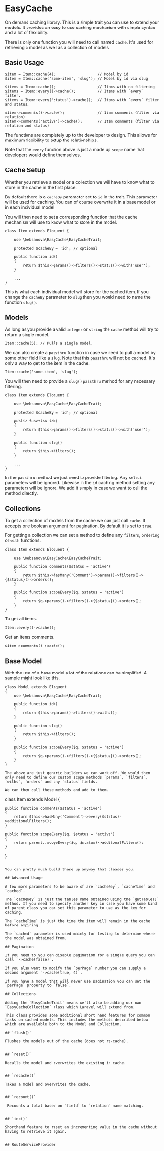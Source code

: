 # EasyCache

On demand caching library. This is a simple trait you can use to extend your models. It provides an easy to use caching mechanism with simple syntax and a lot of flexibility.

There is only one function you will need to call named `cache`. It's used for retrieving a model as well as a collection of models.

## Basic Usage

~~~
$item = Item::cache(4);                   // Model by id
$item = Item::cache('some-item', 'slug'); // Model by id via slug

$items = Item::cache();                   // Items with no filtering
$items = Item::every()->cache();          // Items with `every` filter.
$items = Item::every('status')->cache();  // Items with `every` filter and status.

$item->comments()->cache();               // Item comments (filter via relation)
$item->comments('active')->cache();       // Item comments (filter via relation and status)
~~~

The functions are completely up to the developer to design. This allows for maximum flexibility to setup the relationships.

Note that the `every` function above is just a made up `scope` name that developers would define themselves.

## Cache Setup

Whether you retrieve a model or a collection we will have to know what to store in the cache in the first place.

By default there is a `cacheBy` parameter set to `id` in the trait. This parameter will be used for caching. You can of course overwrite it in a base model or in each individual model.

You will then need to set a corresponding function that the cache mechanism will use to know what to store in the model.

~~~
class Item extends Eloquent {
    
    use \Websanova\EasyCache\EasyCacheTrait;

    protected $cacheBy = 'id'; // optional

    public function id()
    {
        return $this->params()->filters()->status()->with('user');
    }

    ...
}
~~~

This is what each individual model will store for the cached item. If you change the `cacheBy` parameter to `slug` then you would need to name the function `slug()`.

## Models

As long as you provide a valid `integer` or `string` the `cache` method will try to return a single model.

~~~
Item::cache(5); // Pulls a single model.
~~~

We can also create a `passthru` function in case we need to pull a model by some other field like a `slug`. Note that this `passthru` will not be cached. It's only a way to get to the item in the cache.

~~~
Item::cache('some-item', 'slug');
~~~

You will then need to provide a `slug()` `passthru` method for any necessary filtering. 

~~~
class Item extends Eloquent {
    
    use \Websanova\EasyCache\EasyCacheTrait;

    protected $cacheBy = 'id'; // optional

    public function id()
    {
        return $this->params()->filters()->status()->with('user');
    }

    public function slug()
    {
        return $this->filters();
    }

    ...
}
~~~

In the `passthru` method we just need to provide filtering. Any `select` parameters will be ignored. Likewise in the `id` caching method setting any parameters will be ignore. We add it simply in case we want to call the method directly.

## Collections

To get a collection of models from the cache we can just call `cache`. It accepts one boolean argument for pagination. By default it is set to `true`.

For getting a collection we can set a method to define any `filters`, `ordering` or `with` functions.

~~~
class Item extends Eloquent {
    
    use \Websanova\EasyCache\EasyCacheTrait;

    public function comments($status = 'active')
    {
        return $this->hasMany('Comment')->params()->filters()->{$status}()->orders();
    }

    public function scopeEvery($q, $status = 'active')
    {
        return $q->params()->filters()->{$status}()->orders();
    }
}
~~~

To get all items.

~~~
Item::every()->cache();
~~~

Get an items comments.

~~~
$item->comments()->cache();
~~~

## Base Model

With the use of a base model a lot of the relations can be simplified. A sample might look like this.

~~~
class Model extends Eloquent
{
    use \Websanova\EasyCache\EasyCacheTrait;

    public function id()
    {
        return $this->params()->filters()->withs();
    }

    public function slug()
    {
        return $this->filters();
    }

    public function scopeEvery($q, $status = 'active')
    {
        return $q->params()->filters()->{$status}()->orders();
    }
}

The above are just generic builders we can work off. We would then only need to define our custom scope methods `params`, `filters`, `withs`, `orders` and any `status` fields.

We can then call these methods and add to them.

~~~
class Item extends Model {

    public function comments($status = 'active')
    {
        return $this->hasMany('Comment')->every($status)->additionalFilters();
    }

    public function scopeEvery($q, $status = 'active')
    {
        return parent::scopeEvery($q, $status)->additonalFilters();
    }
}
~~~

You can pretty much build these up anyway that pleases you.

## Advanced Usage

A few more parameters to be aware of are `cacheKey`, `cacheTime` and `cached`.

The `cacheKey` is just the tables name obtained using the `getTable()` method. If you need to specify another key in case you have some kind of parent class you can set this parameter to use as the key for caching.

The `cacheTime` is just the time the item will remain in the cache before expiring.

The `cached` parameter is used mainly for testing to determine where the model was obtained from.

## Pagination

If you need to you can disable pagination for a single query you can call `->cache(false)`.

If you also want to modify the `perPage` number you can supply a second argument `->cache(true, 4)`.

If you have a model that will never use pagination you can set the `perPage` property to `false`.

## Collections

Adding the `EasyCacheTrait` means we'll also be adding our own `EasyCacheCollection` class which Laravel will extend from.

This class provides some additional short hand features for common tasks on cached models. This includes the methods described below which are available both to the Model and Collection.

## `flush()`

Flushes the models out of the cache (does not re-cache).

~~~

~~~

## `reset()`

Recalls the model and overwrites the existing in cache.

~~~

~~~

## `recache()`

Takes a model and overwrites the cache.

~~~

~~~

## `recount()`

 Recounts a total based on `field` to `relation` name matching.

~~~

~~~

## `inc()`

Shorthand feature to reset an incrementing value in the cache without having to retrieve it again.

~~~

~~~

## RouteServiceProvider